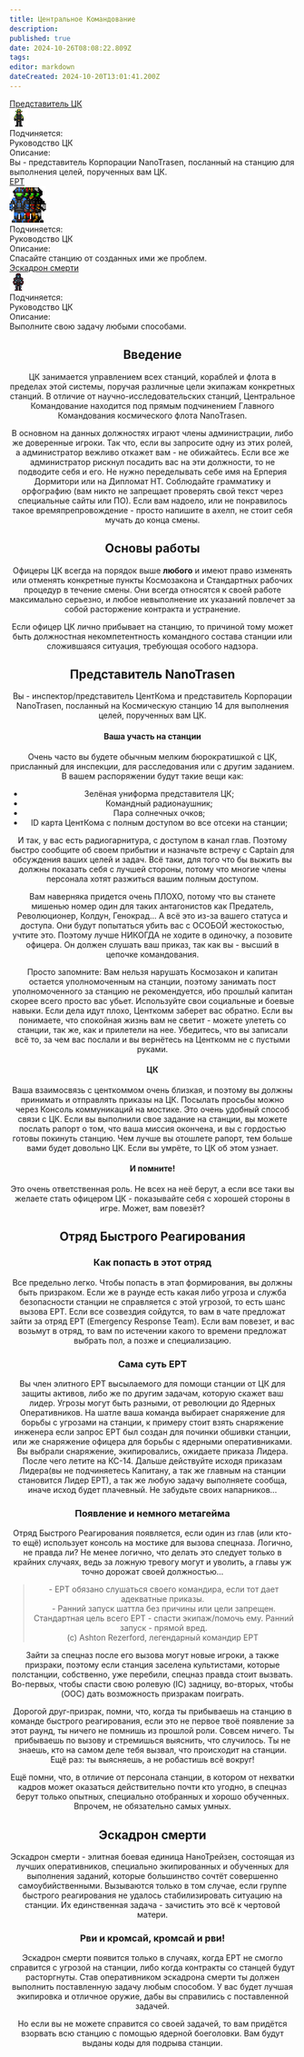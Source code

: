 ```yaml
---
title: Центральное Командование
description: 
published: true
date: 2024-10-26T08:08:22.809Z
tags: 
editor: markdown
dateCreated: 2024-10-20T13:01:41.200Z
---
```


<div class="rolescontainer">

<div class="role">
<div class="rolename"><a href="/roles/representativeofcc" class="custom-link">Представитель ЦК</a></div>
<div class="roleimg"><img src="/roles/rcc.png"></div>
<div class="roleheadlabel">Подчиняется:</div>
<div class="rolehead">Руководство ЦК</div>
<div class="roledesclabel">Описание:</div>  
<div class="roledesc">Вы - представитель Корпорации NanoTrasen, посланный на станцию для выполнения целей, порученных вам ЦК.</div>  
</div>
  
<div class="role">
<div class="rolename"><a href="/roles/emergencyresponseteam" class="custom-link">ЕРТ</a></div>
<div class="roleimg"><img src="/roles/emergencyresponseteam.png"></div>
<div class="roleheadlabel">Подчиняется:</div>
<div class="rolehead">Руководство ЦК</div>
<div class="roledesclabel">Описание:</div>  
<div class="roledesc">Спасайте станцию от созданных ими же проблем.</div>  
</div>

<div class="role">
<div class="rolename"><a href="/roles/deathsquad" class="custom-link">Эскадрон смерти</a></div>
<div class="roleimg"><img src="/roles/deathsquad.png"></div>
<div class="roleheadlabel">Подчиняется:</div>
<div class="rolehead">Руководство ЦК</div>
<div class="roledesclabel">Описание:</div>  
<div class="roledesc">Выполните свою задачу любыми способами.</div>  
</div>

</div>

<center>
<div class="textcontainer">

## **Введение**

ЦК занимается управлением всех станций, кораблей и флота в пределах этой системы, поручая различные цели экипажам конкретных станций. В отличие от научно-исследовательских станций, Центральное Командование находится под прямым подчинением Главного Командования космического флота NanoTrasen.

В основном на данных должностях играют члены администрации, либо же доверенные игроки. Так что, если вы запросите одну из этих ролей, а администратор вежливо откажет вам - не обижайтесь. Если все же администратор рискнул посадить вас на эти должности, то не подводите себя и его. Не нужно переделывать себе имя на Ерперия Дормитори или на Дипломат НТ. Соблюдайте грамматику и орфографию (вам никто не запрещает проверять свой текст через специальные сайты или ПО). Если вам надоело, или не понравилось такое времяпрепровождение - просто напишите в ахелп, не стоит себя мучать до конца смены.

## **Основы работы**

Офицеры ЦК всегда на порядок выше **любого** и имеют право изменять или отменять конкретные пункты Космозакона и Стандартных рабочих процедур в течение смены. Они всегда относятся к своей работе максимально серьезно, и любое невыполнение их указаний повлечет за собой расторжение контракта и устранение.

Если офицер ЦК лично прибывает на станцию, то причиной тому может быть должностная некомпетентность командного состава станции или сложившаяся ситуация, требующая особого надзора.

## Представитель NanoTrasen

Вы - инспектор/представитель ЦентКома и представитель Корпорации NanoTrasen, посланный на Космическую станцию 14 для выполнения целей, порученных вам ЦК.

#### Ваша участь на станции

Очень часто вы будете обычным мелким бюрократишкой с ЦК, присланный для инспекции, для расследования или с другим заданием. В вашем распоряжении будут такие вещи как:

-   Зелёная униформа представителя ЦК;
-   Командный радионаушник;
-   Пара солнечных очков;
-   ID карта ЦентКома с полным доступом во все отсеки на станции;

И так, у вас есть радиогарнитура, с доступом в канал глав. Поэтому быстро сообщите об своем прибытии и назначьте встречу с Captain для обсуждения ваших целей и задач. Всё таки, для того что бы выжить вы должны показать себя с лучшей стороны, потому что многие члены персонала хотят разжиться вашим полным доступом.

Вам наверняка придется очень ПЛОХО, потому что вы станете мишенью номер один для таких антагонистов как Предатель, Революционер, Колдун, Генокрад... А всё это из-за вашего статуса и доступа. Они будут попытаться убить вас с ОСОБОЙ жестокостью, учтите это. Поэтому лучше НИКОГДА не ходите в одиночку, а позовите офицера. Он должен слушать ваш приказ, так как вы - высший в цепочке командования.

Просто запомните: Вам нельзя нарушать Космозакон и капитан остается уполномоченным на станции, поэтому занимать пост уполномоченного за станцию не рекомендуется, ибо прошлый капитан скорее всего просто вас убьет. Используйте свои социальные и боевые навыки. Если дела идут плохо, Центкомм заберет вас обратно. Если вы понимаете, что спокойная жизнь вам не светит - можете улететь со станции, так же, как и прилетели на нее. Убедитесь, что вы записали всё то, за чем вас послали и вы вернётесь на Центкомм не с пустыми руками.

#### ЦК

Ваша взаимосвязь с центкоммом очень близкая, и поэтому вы должны принимать и отправлять приказы на ЦК. Посылать просьбы можно через Консоль коммуникаций на мостике. Это очень удобный способ связи с ЦК. Если вы выполнили свое задание на станции, вы можете послать рапорт о том, что ваша миссия окончена, и вы с гордостью готовы покинуть станцию. Чем лучше вы отошлете рапорт, тем больше вами будет довольно ЦК. Если вы умрёте, то ЦК об этом узнает.

#### И помните!

Это очень ответственная роль. Не всех на неё берут, а если все таки вы желаете стать офицером ЦК - показывайте себя с хорошей стороны в игре. Может, вам повезёт?

## Отряд Быстрого Реагирования

### Как попасть в этот отряд

Все предельно легко. Чтобы попасть в этап формирования, вы должны быть призраком. Если же в раунде есть какая либо угроза и служба безопасности станции не справляется с этой угрозой, то есть шанс вызова ЕРТ. Если все созвездия сойдутся, то вам в чате предложат зайти за отряд ЕРТ (Emergency Response Team). Если вам повезет, и вас возьмут в отряд, то вам по истечении какого то времени предложат выбрать пол, а позже и специализацию.

### Сама суть ЕРТ

Вы член элитного ЕРТ высылаемого для помощи станции от ЦК для защиты активов, либо же по другим задачам, которую скажет ваш лидер. Угрозы могут быть разными, от революции до Ядерных Оперативников. На шатле ваша команда выбирает снаряжение для борьбы с угрозами на станции, к примеру стоит взять снаряжение инженера если запрос ЕРТ был создан для починки обшивки станции, или же снаряжение офицера для борьбы с ядерными оперативниками. Вы выбрали снаряжение, экипировались, ожидаете приказа Лидера. После чего летите на КС-14. Дальше действуйте исходя приказам Лидера(вы не подчиняетесь Капитану, а так же главным на станции становится Лидер ЕРТ), а так же любую задачу выполняете сообща, иначе исход будет плачевный. Не забудьте своих напарников...

### Появление и немного метагейма

Отряд Быстрого Реагирования появляется, если один из глав (или кто-то ещё) использует консоль на мостике для вызова спецназа. Логично, не правда ли? Не менее логично, что делать это следует только в крайних случаях, ведь за ложную тревогу могут и уволить, а главы уж точно дорожат своей должностью...

> \- ЕРТ обязано слушаться своего командира, если тот дает адекватные приказы.   
> \- Ранний запуск шаттла без причины или цели запрещен. Стандартная цель всего ЕРТ - спасти экипаж/помочь ему. Ранний запуск - прямой вред.  
> (с) Ashton Rezerford, легендарный командир ЕРТ   


Зайти за спецназ после его вызова могут новые игроки, а также призраки, поэтому если станция заселена культистами, которые полстанции, собственно, уже перебили, спецназ правда стоит вызвать. Во-первых, чтобы спасти свою ролевую (IC) задницу, во-вторых, чтобы (OOC) дать возможность призракам поиграть.

Дорогой друг-призрак, помни, что, когда ты прибываешь на станцию в команде быстрого реагирования, если это не первое твоё появление за этот раунд, ты ничего не помнишь из прошлой роли. Совсем ничего. Ты прибываешь по вызову и стремишься выяснить, что случилось. Ты не знаешь, кто на самом деле тебя вызвал, что происходит на станции. Ещё раз: ты выясняешь, а не робастишь всё вокруг!

Ещё помни, что, в отличие от персонала станции, в котором от нехватки кадров может оказаться действительно почти кто угодно, в спецназ берут только опытных, специально отобранных и хорошо обученных. Впрочем, не обязательно самых умных.

## Эскадрон смерти

Эскадрон смерти - элитная боевая единица НаноТрейзен, состоящая из лучших оперативников, специально экипированных и обученных для выполнения заданий, которые большинство сочтёт совершенно самоубийственными. Вызываются только в том случае, если группе быстрого реагирования не удалось стабилизировать ситуацию на станции. Их единственная задача - зачистить это всё к чертовой матери.

### Рви и кромсай, кромсай и рви!

Эскадрон смерти появится только в случаях, когда ЕРТ не смогло справится с угрозой на станции, либо когда контракты со станцей будут расторгнуты. Став оперативником эскадрона смерти ты должен выполнить поставленную задачу любым способом. У вас будет лучшая экипировка и отличное оружие, дабы вы справились с поставленной задачей.

Но если вы не можете справится со своей задачей, то вам придётся взорвать всю станцию с помощью ядерной боеголовки. Вам будут выданы коды для подрыва станции.
  
</div>
</center>